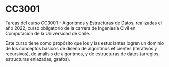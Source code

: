 # CC3001
Tareas del curso CC3001 - Algoritmos y Estructuras de Datos, realizadas el año 2022, curso obligatorio de la carrera de Ingeniería Civil en Computación de la Universidad de Chile.

Este curso tiene como propósito que los y las estudiantes logren un dominio de los conceptos básicos de diseño de algoritmos eficientes (iterativos y recursivos), de análisis de algoritmos, y de estructuras de datos (arreglos, estructuras enlazadas, grafos).
